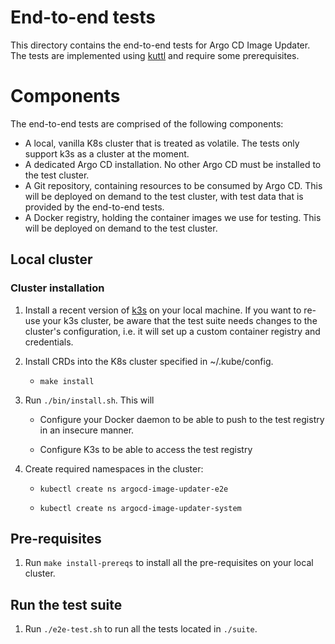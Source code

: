 # End-to-end tests

This directory contains the end-to-end tests for Argo CD Image Updater. The
tests are implemented using [kuttl](https://kuttl.dev) and require some
prerequisites.

# Components

The end-to-end tests are comprised of the following components:

* A local, vanilla K8s cluster that is treated as volatile. The tests only
  support k3s as a cluster at the moment.
* A dedicated Argo CD installation. No other Argo CD must be installed to
  the test cluster.
* A Git repository, containing resources to be consumed by Argo CD.
  This will be deployed on demand to the test cluster, with test data that
  is provided by the end-to-end tests.
* A Docker registry, holding the container images we use for testing.
  This will be deployed on demand to the test cluster.

## Local cluster

### Cluster installation

1. Install a recent version of [k3s](https://k3s.io/) on your local machine.
   If you want to re-use your k3s cluster, be aware that the test suite needs
   changes to the cluster's configuration, i.e. it will set up a custom
   container registry and credentials.

2. Install CRDs into the K8s cluster specified in ~/.kube/config.

    * `make install`

3. Run `./bin/install.sh`. This will

    * Configure your Docker daemon to be able to push to the test registry in
      an insecure manner.

    * Configure K3s to be able to access the test registry

4. Create required namespaces in the cluster: 
   * `kubectl create ns argocd-image-updater-e2e`

   * `kubectl create ns argocd-image-updater-system`

## Pre-requisites

1. Run `make install-prereqs` to install all the pre-requisites on your local
   cluster.

## Run the test suite

1. Run `./e2e-test.sh` to run all the tests located in `./suite`.
